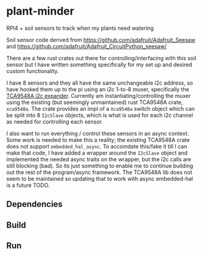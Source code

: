 # plant-minder
RPI4 + soil sensors to track when my plants need watering 

Soil sensor code derived from https://github.com/adafruit/Adafruit_Seesaw and 
https://github.com/adafruit/Adafruit_CircuitPython_seesaw/

There are a few rust crates out there for controlling/interfacing with this soil
sensor but I have written something specifically for my set up and desired 
custom functionality.

I have 8 sensors and they all have the same unchangeable i2c address,
so have hooked them up to the pi using an i2c 1-to-8 muxer, specifically the
[TCA9548A i2c expander](https://www.adafruit.com/product/2717). Currently am
instantiating/controlling the muxer using the existing (but seemingly unmaintained) 
rust TCA9548A crate, `xca9548a`. The crate provides an impl of a `Xca9548a` switch
object which can be split into 8 `I2cSlave` objects, which is what is used for
each i2c channel as needed for controlling each sensor. 

I also want to run everything / control these sensors in an async context. 
Some work is needed to make this a reality; the existing TCA9548A
crate does not support `embedded_hal_async`.  To accomdate this/fake it till I can
make that code, I have added a wrapper around the `I2cSlave` object and 
implemented the needed async traits on the wrapper, but the i2c calls are still 
blocking (bad). So its just something to enable me to continue building out the rest 
of the program/async framework. The TCA9548A lib does not seem to be maintained
so updating that to work with async embedded-hal is a future TODO. 


## Dependencies

## Build

## Run

